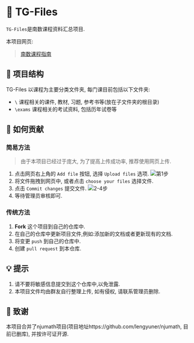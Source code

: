 # 📁 TG-Files

`TG-Files`是南数课程资料汇总项目. 

本项目网页:

> [南数课程指南](https://tg0.gitbook.io/tgbook)

## 📂 项目结构

TG-Files 以课程为主要分类文件夹, 每门课目前包括以下文件夹:


- `\` 课程相关的课件, 教材, 习题, 参考书等(放在子文件夹的根目录)
- `\exams` 课程相关的考试资料, 包括历年试卷等


## 📝 如何贡献

### 简易方法

> 由于本项目已经过于庞大, 为了提高上传成功率, 推荐使用网页上传.

1. 点击网页右上角的 `Add file` 按钮, 选择 `Upload files` 选项.
![第1步](https://willblogs-1314994209.cos.ap-nanjing.myqcloud.com/imgs/20230911134136.png)
2. 将文件拖拽到网页中, 或者点击 `choose your files` 选择文件.
3. 点击 `Commit changes` 提交文件.
![2-4步](https://willblogs-1314994209.cos.ap-nanjing.myqcloud.com/imgs/20230911134028.png)
4. 等待管理员审核即可.

### 传统方法
1. **Fork** 这个项目到自己的仓库中. 
2. 在自己的仓库中更新项目文件,例如:添加新的文档或者更新现有的文档. 
3. 将变更 `push` 到自己的仓库中. 
4. 创建 `pull request` 到本仓库. 


## 💡 提示

1. 请不要将敏感信息提交到这个仓库中,以免泄露. 
2. 本项目文件均由群友自行整理上传, 如有侵权, 请联系管理员删除.

## 🤝 致谢

本项目合并了njumath项目(项目地址https://github.com/lengyuner/njumath, 目前已删库),
并按许可证开源.
